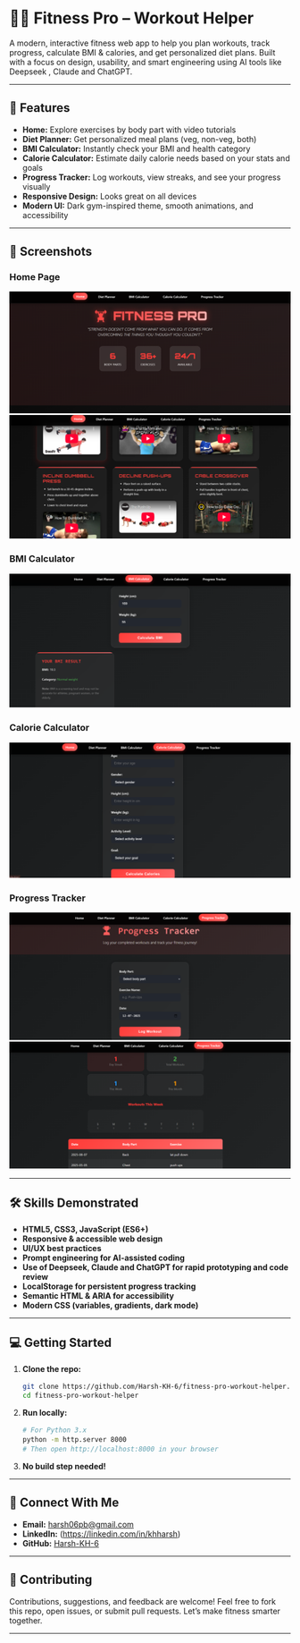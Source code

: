 # 🏋️‍♂️ Fitness Pro – Workout Helper

A modern, interactive fitness web app to help you plan workouts, track progress, calculate BMI & calories, and get personalized diet plans. Built with a focus on design, usability, and smart engineering using AI tools like Deepseek , Claude and ChatGPT.

---

## 🚀 Features

- **Home:** Explore exercises by body part with video tutorials
- **Diet Planner:** Get personalized meal plans (veg, non-veg, both)
- **BMI Calculator:** Instantly check your BMI and health category
- **Calorie Calculator:** Estimate daily calorie needs based on your stats and goals
- **Progress Tracker:** Log workouts, view streaks, and see your progress visually
- **Responsive Design:** Looks great on all devices
- **Modern UI:** Dark gym-inspired theme, smooth animations, and accessibility

---

## 📸 Screenshots

### Home Page
![Home 1](assets/Home1.png)
![Home 2](assets/Home2.png)

### BMI Calculator
![BMI](assets/Bmi.png)

### Calorie Calculator
![Calorie](assets/Calorie.png)

### Progress Tracker
![Tracker 1](assets/Tracker1.png)
![Tracker 2](assets/Tracker2.png)

---

## 🛠️ Skills Demonstrated

- **HTML5, CSS3, JavaScript (ES6+)**
- **Responsive & accessible web design**
- **UI/UX best practices**
- **Prompt engineering for AI-assisted coding**
- **Use of Deepseek, Claude and ChatGPT for rapid prototyping and code review**
- **LocalStorage for persistent progress tracking**
- **Semantic HTML & ARIA for accessibility**
- **Modern CSS (variables, gradients, dark mode)**

---

## 💻 Getting Started

1. **Clone the repo:**
   ```bash
   git clone https://github.com/Harsh-KH-6/fitness-pro-workout-helper.git
   cd fitness-pro-workout-helper
   ```
2. **Run locally:**
   ```bash
   # For Python 3.x
   python -m http.server 8000
   # Then open http://localhost:8000 in your browser
   ```
3. **No build step needed!**

---

## 🤝 Connect With Me

- **Email:** [harsh06pb@gmail.com](mailto:harsh06pb@gmail.com)
- **LinkedIn:** (https://linkedin.com/in/khharsh)
- **GitHub:** [Harsh-KH-6](https://github.com/Harsh-KH-6)

---

## 🙌 Contributing

Contributions, suggestions, and feedback are welcome! Feel free to fork this repo, open issues, or submit pull requests. Let’s make fitness smarter together.

---
